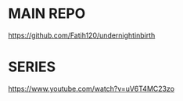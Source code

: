 # MAIN REPO

https://github.com/Fatih120/undernightinbirth

# SERIES

https://www.youtube.com/watch?v=uV6T4MC23zo
